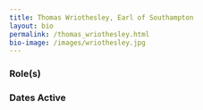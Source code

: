 ```yaml
---
title: Thomas Wriothesley, Earl of Southampton
layout: bio
permalink: /thomas_wriothesley.html
bio-image: /images/wriothesley.jpg
---
```


### Role(s)

### Dates Active